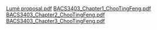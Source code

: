 [Lumé proposal.pdf](https://github.com/user-attachments/files/21453728/Lume.proposal.pdf)
[BACS3403_Chapter1_ChooTingFeng.pdf](https://github.com/user-attachments/files/21453729/BACS3403_Chapter1_ChooTingFeng.pdf)
[BACS3403_Chapter2_ChooTingFeng.pdf](https://github.com/user-attachments/files/21453730/BACS3403_Chapter2_ChooTingFeng.pdf)
[BACS3403_Chapter3_ChooTingFeng.pdf](https://github.com/user-attachments/files/21453731/BACS3403_Chapter3_ChooTingFeng.pdf)
